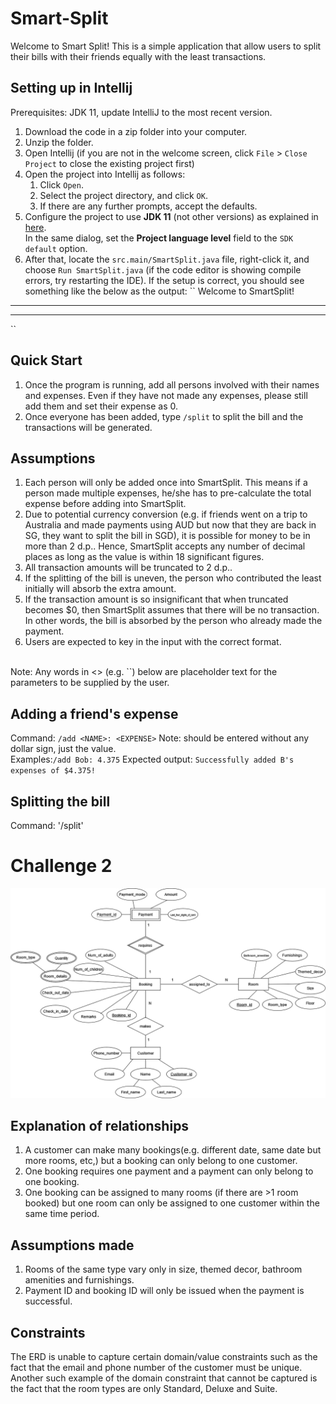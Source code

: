 # Smart-Split
Welcome to Smart Split! This is a simple application that allow users to split their bills with their friends equally
with the least transactions.

## Setting up in Intellij
Prerequisites: JDK 11, update IntelliJ to the most recent version. 
1. Download the code in a zip folder into your computer. 
2. Unzip the folder.
3. Open Intellij (if you are not in the welcome screen, click `File` > `Close Project` to close the existing project first)
4. Open the project into Intellij as follows:
    1. Click `Open`.
    1. Select the project directory, and click `OK`.
    1. If there are any further prompts, accept the defaults.
5. Configure the project to use **JDK 11** (not other versions) as explained in 
[here](https://www.jetbrains.com/help/idea/sdk.html#set-up-jdk).<br>
   In the same dialog, set the **Project language level** field to the `SDK default` option.
6. After that, locate the `src.main/SmartSplit.java` file, right-click it, and choose `Run SmartSplit.java` (if the 
code editor is showing compile errors, try restarting the IDE). If the setup is correct, you should see something like 
the below as the output:
``
Welcome to SmartSplit!
-------------------------------------------------------------------------------------------------
-------------------------------------------------------------------------------------------------
``

## Quick Start
1. Once the program is running, add all persons involved with their names and expenses. Even if they have not made any expenses, please still add
them and set their expense as 0. 
2. Once everyone has been added, type `/split` to split the bill and the transactions will be generated. 

## Assumptions 
1. Each person will only be added once into SmartSplit. This means if a person made multiple expenses, he/she has to 
pre-calculate the total expense before adding into SmartSplit.
2. Due to potential currency conversion (e.g. if friends went on a trip to Australia and made payments using AUD but 
now that they are back in SG, they want to split the bill in SGD), it is possible for money to be in more than 2 d.p..
Hence, SmartSplit accepts any number of decimal places as long as the value is within 18 significant figures. 
3. All transaction amounts will be truncated to 2 d.p..
4. If the splitting of the bill is uneven, the person who contributed the least initially will absorb the extra amount. 
5. If the transaction amount is so insignificant that when truncated becomes $0, then SmartSplit assumes that there will
be no transaction. In other words, the bill is absorbed by the person who already made the payment.
6. Users are expected to key in the input with the correct format.
<br/>
Note: Any words in <> (e.g. `<DESCRIPTION>`) below are placeholder text for the parameters to be supplied by the user.

## Adding a friend's expense
Command: `/add <NAME>: <EXPENSE>`
Note: <EXPENSE> should be entered without any dollar sign, just the value. 
<br/>
Examples:`/add Bob: 4.375`
Expected output: `Successfully added B's expenses of $4.375!`

## Splitting the bill 
Command: '/split'


# Challenge 2
![Picture of ERD.](./RMS_ERD.png)

## Explanation of relationships
1. A customer can make many bookings(e.g. different date, same date but more rooms, etc,) but a booking can only belong 
to one customer.
2. One booking requires one payment and a payment can only belong to one booking. 
3. One booking can be assigned to many rooms (if there are >1 room booked) but one room can only be assigned to one 
customer within the same time period. 

## Assumptions made
1. Rooms of the same type vary only in size, themed decor, bathroom amenities and furnishings.
2. Payment ID and booking ID will only be issued when the payment is successful.

## Constraints
The ERD is unable to capture certain domain/value constraints such as the fact that the email and phone number of the
customer must be unique. Another such example of the domain constraint that cannot be captured is the fact that the room
types are only Standard, Deluxe and Suite. 
